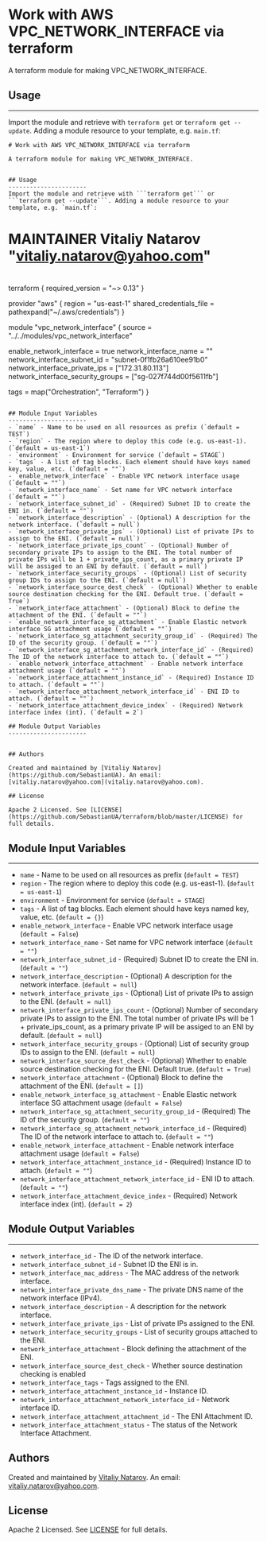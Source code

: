 # Work with AWS VPC_NETWORK_INTERFACE via terraform

A terraform module for making VPC_NETWORK_INTERFACE.


## Usage
----------------------
Import the module and retrieve with ```terraform get``` or ```terraform get --update```. Adding a module resource to your template, e.g. `main.tf`:

```
# Work with AWS VPC_NETWORK_INTERFACE via terraform

A terraform module for making VPC_NETWORK_INTERFACE.


## Usage
----------------------
Import the module and retrieve with ```terraform get``` or ```terraform get --update```. Adding a module resource to your template, e.g. `main.tf`:

```
#
# MAINTAINER Vitaliy Natarov "vitaliy.natarov@yahoo.com"
#
terraform {
  required_version = "~> 0.13"
}

provider "aws" {
  region                  = "us-east-1"
  shared_credentials_file = pathexpand("~/.aws/credentials")
}

module "vpc_network_interface" {
  source = "../../modules/vpc_network_interface"

  enable_network_interface          = true
  network_interface_name            = ""
  network_interface_subnet_id       = "subnet-0f1fb26a610ee91b0"
  network_interface_private_ips     = ["172.31.80.113"]
  network_interface_security_groups = ["sg-027f744d00f5611fb"]

  tags = map("Orchestration", "Terraform")
}
```

## Module Input Variables
----------------------
- `name` - Name to be used on all resources as prefix (`default = TEST`)
- `region` - The region where to deploy this code (e.g. us-east-1). (`default = us-east-1`)
- `environment` - Environment for service (`default = STAGE`)
- `tags` - A list of tag blocks. Each element should have keys named key, value, etc. (`default = ""`)
- `enable_network_interface` - Enable VPC network interface usage (`default = ""`)
- `network_interface_name` - Set name for VPC network interface (`default = ""`)
- `network_interface_subnet_id` - (Required) Subnet ID to create the ENI in. (`default = ""`)
- `network_interface_description` - (Optional) A description for the network interface. (`default = null`)
- `network_interface_private_ips` - (Optional) List of private IPs to assign to the ENI. (`default = null`)
- `network_interface_private_ips_count` - (Optional) Number of secondary private IPs to assign to the ENI. The total number of private IPs will be 1 + private_ips_count, as a primary private IP will be assiged to an ENI by default. (`default = null`)
- `network_interface_security_groups` - (Optional) List of security group IDs to assign to the ENI. (`default = null`)
- `network_interface_source_dest_check` - (Optional) Whether to enable source destination checking for the ENI. Default true. (`default = True`)
- `network_interface_attachment` - (Optional) Block to define the attachment of the ENI. (`default = ""`)
- `enable_network_interface_sg_attachment` - Enable Elastic network interface SG attachment usage (`default = ""`)
- `network_interface_sg_attachment_security_group_id` - (Required) The ID of the security group. (`default = ""`)
- `network_interface_sg_attachment_network_interface_id` - (Required) The ID of the network interface to attach to. (`default = ""`)
- `enable_network_interface_attachment` - Enable network interface attachment usage (`default = ""`)
- `network_interface_attachment_instance_id` - (Required) Instance ID to attach. (`default = ""`)
- `network_interface_attachment_network_interface_id` - ENI ID to attach. (`default = ""`)
- `network_interface_attachment_device_index` - (Required) Network interface index (int). (`default = 2`)

## Module Output Variables
----------------------


## Authors

Created and maintained by [Vitaliy Natarov](https://github.com/SebastianUA). An email: [vitaliy.natarov@yahoo.com](vitaliy.natarov@yahoo.com).

## License

Apache 2 Licensed. See [LICENSE](https://github.com/SebastianUA/terraform/blob/master/LICENSE) for full details.
```

## Module Input Variables
----------------------
- `name` - Name to be used on all resources as prefix (`default = TEST`)
- `region` - The region where to deploy this code (e.g. us-east-1). (`default = us-east-1`)
- `environment` - Environment for service (`default = STAGE`)
- `tags` - A list of tag blocks. Each element should have keys named key, value, etc. (`default = {}`)
- `enable_network_interface` - Enable VPC network interface usage (`default = False`)
- `network_interface_name` - Set name for VPC network interface (`default = ""`)
- `network_interface_subnet_id` - (Required) Subnet ID to create the ENI in. (`default = ""`)
- `network_interface_description` - (Optional) A description for the network interface. (`default = null`)
- `network_interface_private_ips` - (Optional) List of private IPs to assign to the ENI. (`default = null`)
- `network_interface_private_ips_count` - (Optional) Number of secondary private IPs to assign to the ENI. The total number of private IPs will be 1 + private_ips_count, as a primary private IP will be assiged to an ENI by default. (`default = null`)
- `network_interface_security_groups` - (Optional) List of security group IDs to assign to the ENI. (`default = null`)
- `network_interface_source_dest_check` - (Optional) Whether to enable source destination checking for the ENI. Default true. (`default = True`)
- `network_interface_attachment` - (Optional) Block to define the attachment of the ENI. (`default = []`)
- `enable_network_interface_sg_attachment` - Enable Elastic network interface SG attachment usage (`default = False`)
- `network_interface_sg_attachment_security_group_id` - (Required) The ID of the security group. (`default = ""`)
- `network_interface_sg_attachment_network_interface_id` - (Required) The ID of the network interface to attach to. (`default = ""`)
- `enable_network_interface_attachment` - Enable network interface attachment usage (`default = False`)
- `network_interface_attachment_instance_id` - (Required) Instance ID to attach. (`default = ""`)
- `network_interface_attachment_network_interface_id` - ENI ID to attach. (`default = ""`)
- `network_interface_attachment_device_index` - (Required) Network interface index (int). (`default = 2`)

## Module Output Variables
----------------------
- `network_interface_id` - The ID of the network interface.
- `network_interface_subnet_id` - Subnet ID the ENI is in.
- `network_interface_mac_address` - The MAC address of the network interface.
- `network_interface_private_dns_name` - The private DNS name of the network interface (IPv4).
- `network_interface_description` - A description for the network interface.
- `network_interface_private_ips` - List of private IPs assigned to the ENI.
- `network_interface_security_groups` - List of security groups attached to the ENI.
- `network_interface_attachment` - Block defining the attachment of the ENI.
- `network_interface_source_dest_check` - Whether source destination checking is enabled
- `network_interface_tags` - Tags assigned to the ENI.
- `network_interface_attachment_instance_id` - Instance ID.
- `network_interface_attachment_network_interface_id` - Network interface ID.
- `network_interface_attachment_attachment_id` - The ENI Attachment ID.
- `network_interface_attachment_status` - The status of the Network Interface Attachment.


## Authors

Created and maintained by [Vitaliy Natarov](https://github.com/SebastianUA). An email: [vitaliy.natarov@yahoo.com](vitaliy.natarov@yahoo.com).

## License

Apache 2 Licensed. See [LICENSE](https://github.com/SebastianUA/terraform/blob/master/LICENSE) for full details.
